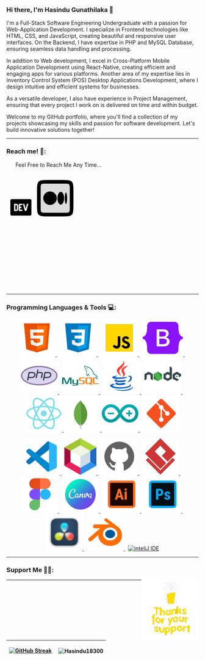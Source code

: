 ### Hi there, I'm Hasindu Gunathilaka 👋

<p>
I'm a Full-Stack Software Engineering Undergraduate with a passion for Web-Application Development. I specialize in Frontend technologies like HTML, CSS, and JavaScript, creating beautiful and responsive user interfaces. On the Backend, I have expertise in PHP and MySQL Database, ensuring seamless data handling and processing.

In addition to Web development, I excel in Cross-Platform Mobile Application Development using React-Native, creating efficient and engaging apps for various platforms. Another area of my expertise lies in Inventory Control System (POS) Desktop Applications Development, where I design intuitive and efficient systems for businesses.

As a versatile developer, I also have experience in Project Management, ensuring that every project I work on is delivered on time and within budget.

Welcome to my GitHub portfolio, where you'll find a collection of my projects showcasing my skills and passion for software development. Let's build innovative solutions together!

</p>

<hr>

### Reach me! 💬:

<div style="font-size:14px">
  &nbsp;&nbsp;&nbsp;&nbsp;&nbsp;&nbsp;Feel Free to Reach Me Any Time...
</div>

<br/>

<p align="center">
  
  
   &nbsp;
  [![](https://raw.githubusercontent.com/Hasindu18300/Hasindu18300/main/res/dev.png "DEV : Hasindu Gunathilaka")](https://dev.to/hasindu18300)
  &nbsp;
  [![](https://raw.githubusercontent.com/Hasindu18300/Hasindu18300/2e5f27b26b4c1ebc7015238998619bb2cc502e39/res/medium.svg "Medium : @hasindumihiran18")](https://medium.com/@hasindumihiran18)
  &nbsp;
  <!-- <a target="_blank" href="https://www.linkedin.com/in/upek-hansaja/" style="text-decoration:none;"> <img src="./res/linkedin.svg" alt="upek's LinkedIn" title="LinkedIn: upek-hansaja"/> </a> -->
  &nbsp;
  <!-- <a target="_blank" href="https://www.facebook.com/profile.php?id=100068307769668" style="text-decoration:none;"> <img src="./res/facebook.svg" alt="upek's Facebook" title="Facebook: Upek Hansaja"/> </a> -->
  &nbsp;
  <!-- <a target="_blank" href="https://www.instagram.com/upek_hansaja/" style="text-decoration:none;"> <img src="./res/instagram.svg" alt="upek's Instagram" title="Instagram: upek_hansaja"/> </a> -->
  &nbsp;
  <!-- <a target="_blank" href="#" style="text-decoration:none;"> <img src="./res/youtube.svg" alt="upek's YouTube" title="YouTube: Upek Hansaja"/> </a> -->
  &nbsp;
  <!-- <a target="_blank" href="https://www.tiktok.com/@upek_hansaja" style="text-decoration:none;"> <img src="./res/tiktok.svg" alt="upek's TikTok" title="TikTok: upek_hansaja"/> </a> -->
  &nbsp;
  <!-- <a target="_blank" href="https://www.reddit.com/user/Upek_Hansaja" style="text-decoration:none;"> <img src="./res/redditNew.svg" alt="upek's Reddit" title="Reddit: Upek_Hansaja"/> </a> -->
  &nbsp;
  <!-- <a target="_blank" href="https://www.pinterest.com/upekhansaja/" style="text-decoration:none;"> <img src="./res/pinterest.svg" alt="upek's Pinterest" title="Pinterset: upekhansaja"/> </a> -->
</p>

<hr>

### Programming Languages & Tools 💻:

<p align="center">
  <a target="_blank" href="https://www.w3schools.com/html/html_intro.asp"> <img src="./res/html.svg" alt="html" title="HTML5"/> </a>
  &nbsp;
  <a target="_blank" href="https://www.w3schools.com/css/css_intro.asp"> <img src="./res/css.svg" alt="css" title="CSS3"/> </a>
  &nbsp;
  <a target="_blank" href="https://www.w3schools.com/js/js_intro.asp"> <img src="./res/javascript.svg" alt="JavaScript" title="JavaScript"/> </a>
  &nbsp;
  <a target="_blank" href="https://getbootstrap.com"> <img src="./res/bootstrap.svg" alt="Bootstrap" title="Bootstrap"/> </a>
  &nbsp;
  <a target="_blank" href="https://www.php.net"> <img src="./res/php.svg" alt="php" title="PHP"/> </a>
  &nbsp;
  <a target="_blank" href="https://www.mysql.com"> <img src="./res/mysql.svg" alt="mysql" title="MySQL"/> </a>
  &nbsp;
  <a target="_blank" href="https://www.java.com/en/"> <img src="./res/java.svg" alt="java" title="Java"/> </a>
  &nbsp;
  <a target="_blank" href="https://nodejs.org/en"> <img src="./res/nodejs.svg" alt="nodejs" title="Node JS"/> </a>
  &nbsp;
  <a target="_blank" href="https://reactnative.dev"> <img src="./res/react-native.svg" alt="react-native" title="React-Native"/> </a>
  <!-- &nbsp; -->
  <a target="_blank" href="https://www.mongodb.com"> <img src="./res/mongoDB.svg" alt="mongobd" title="Mongo DB"/> </a>
  <!-- &nbsp; --> 
  <a target="_blank" href="https://www.arduino.cc"> <img src="./res/arduino.svg" alt="arduino" title="Arduino"/> </a>
  &nbsp;
  <a target="_blank" href="https://git-scm.com"> <img src="./res/git.svg" alt="git" title="Git"/> </a> 
</p>

<p align="center">
  <a target="_blank" href="https://code.visualstudio.com"> <img src="./res/vscode.svg" alt="vs code" title="Visual Studio Code"/> </a>
  &nbsp;
  <a target="_blank" href="https://netbeans.apache.org"> <img src="./res/netbeans.svg" alt="netbeans IDE" title="Apache NetBeans IDE"/> </a>
  &nbsp;
  <a target="_blank" href="https://github.com"> <img src="./res/github-light.svg" alt="github" title="GitHub"/> </a>
  &nbsp;
  <a target="_blank" href="https://www.visual-paradigm.com"> <img src="./res/visualParadigm.svg" alt="visual paradigm" title="Visual Paradigm"/> </a>
  &nbsp;
  <a target="_blank" href="https://www.figma.com"> <img src="./res/figma.svg" alt="figma UX UI" title="Figma"/> </a>
  &nbsp;
  <a target="_blank" href="https://www.canva.com"> <img src="./res/canva.svg" alt="canva" title="Canva"/> </a>
  &nbsp;
  <a target="_blank" href="https://www.adobe.com/products/illustrator.html"> <img src="./res/illustrator.svg" alt="Adobe Illustrator" title="Adobe Illustrator"/> </a>
  &nbsp;
  <a target="_blank" href="https://www.adobe.com/products/photoshop.html"> <img src="./res/photoshop.svg" alt="Adobe Photoshop" title="Adobe Photoshop"/> </a>
  &nbsp;
  <a target="_blank" href="https://www.blackmagicdesign.com/products/davinciresolve"> <img src="./res/davinciResolve.svg" alt="DaVinci Resolve" title="DaVinci Resolve"/> </a>
  &nbsp;
  <a target="_blank" href="https://www.blender.org"> <img src="./res/blender.svg" alt="Blender" title="Blender"/> </a>
  &nbsp;
  <a target="_blank" href="https://www.jetbrains.com/idea/"> <img src="https://cdn.worldvectorlogo.com/logos/intellij-idea-1.svg" width="100" alt="inteliJ IDE" title="inteliJ IDE"/> </a>
</p>

<hr>

<p>

### Support Me 🤝🫶:

<img align="right" alt="Support" width="150" src="res/sup.gif"/>


</p>

<hr>

| [![GitHub Streak](https://streak-stats.demolab.com?user=Hasindu18300&theme=tokyonight&hide_border=true)](https://git.io/streak-stats) | <p align="left">&nbsp;<img align="center" src="https://github-readme-stats.vercel.app/api?username=Hasindu18300&show_icons=true&theme=tokyonight&hide_border=true&locale=en" alt="Hasindu18300" /></p> |
| ------------- | ------------- |
